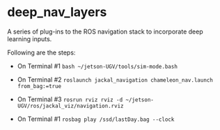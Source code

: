 # deep_nav_layers
A series of plug-ins to the ROS navigation stack to incorporate deep learning inputs.


Following are the steps:

- On Terminal #1
  ```bash ~/jetson-UGV/tools/sim-mode.bash```

- On Terminal #2
```roslaunch jackal_navigation chameleon_nav.launch from_bag:=true```

- On Terminal #3
  ```rosrun rviz rviz -d ~/jetson-UGV/ros/jackal_viz/navigation.rviz```

- On Terminal #1
```rosbag play /ssd/lastDay.bag --clock```
